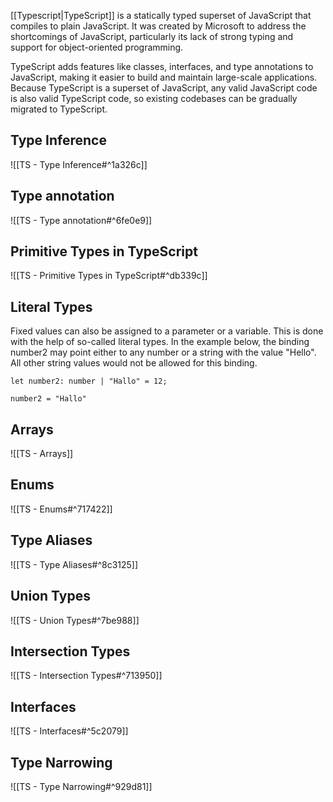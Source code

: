 [[Typescript|TypeScript]] is a statically typed superset of JavaScript that compiles to plain JavaScript. It was created by Microsoft to address the shortcomings of JavaScript, particularly its lack of strong typing and support for object-oriented programming.

TypeScript adds features like classes, interfaces, and type annotations to JavaScript, making it easier to build and maintain large-scale applications. Because TypeScript is a superset of JavaScript, any valid JavaScript code is also valid TypeScript code, so existing codebases can be gradually migrated to TypeScript.


## Type Inference

![[TS - Type Inference#^1a326c]]


## Type annotation

![[TS - Type annotation#^6fe0e9]]


## Primitive Types in TypeScript

![[TS - Primitive Types in TypeScript#^db339c]]

## Literal Types

Fixed values can also be assigned to a parameter or a variable. This is done with the help of so-called literal types. In the example below, the binding number2 may point either to any number or a string with the value "Hello". All other string values would not be allowed for this binding.

```TS
let number2: number | "Hallo" = 12;

number2 = "Hallo"
```

## Arrays

![[TS - Arrays]]

## Enums 

![[TS - Enums#^717422]]

## Type Aliases

![[TS - Type Aliases#^8c3125]]


## Union Types

![[TS - Union Types#^7be988]]

## Intersection Types

![[TS - Intersection Types#^713950]]

## Interfaces

![[TS - Interfaces#^5c2079]]

## Type Narrowing

![[TS - Type Narrowing#^929d81]]